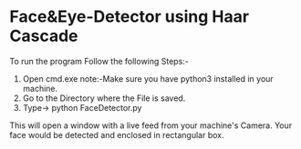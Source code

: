 # Face&Eye-Detector using Haar Cascade
  To run the program Follow the following Steps:-
  1) Open cmd.exe
  note:-Make sure you have python3 installed in your machine.
  2) Go to the Directory where the File is saved.
  3) Type-> python FaceDetector.py
  
  This will open a window with a live feed from your machine's Camera.
  Your face would be detected and enclosed in rectangular box.
  
